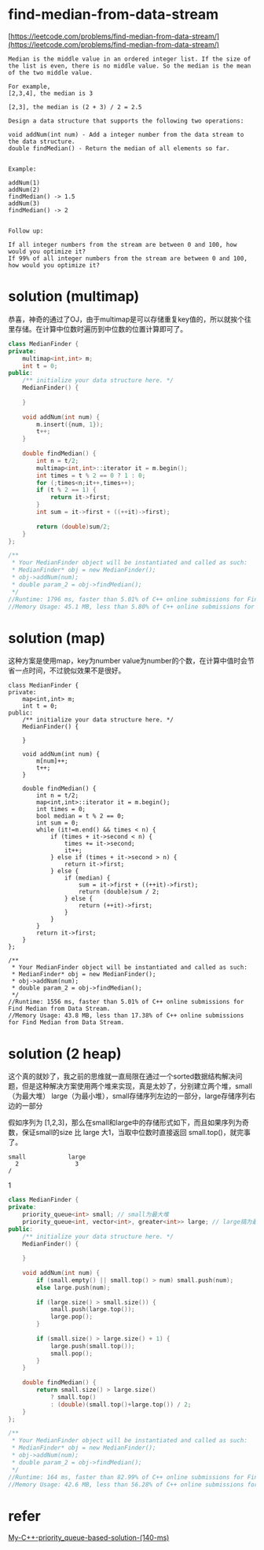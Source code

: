 # find-median-from-data-stream

[https://leetcode.com/problems/find-median-from-data-stream/](https://leetcode.com/problems/find-median-from-data-stream/)

```
Median is the middle value in an ordered integer list. If the size of the list is even, there is no middle value. So the median is the mean of the two middle value.

For example,
[2,3,4], the median is 3

[2,3], the median is (2 + 3) / 2 = 2.5

Design a data structure that supports the following two operations:

void addNum(int num) - Add a integer number from the data stream to the data structure.
double findMedian() - Return the median of all elements so far.
 

Example:

addNum(1)
addNum(2)
findMedian() -> 1.5
addNum(3) 
findMedian() -> 2
 

Follow up:

If all integer numbers from the stream are between 0 and 100, how would you optimize it?
If 99% of all integer numbers from the stream are between 0 and 100, how would you optimize it?
```


# solution (multimap)

恭喜，神奇的通过了OJ，由于multimap是可以存储重复key值的，所以就挨个往里存储。在计算中位数时遍历到中位数的位置计算即可了。

```c++
class MedianFinder {
private:
    multimap<int,int> m;
    int t = 0;
public:
    /** initialize your data structure here. */
    MedianFinder() {
        
    }
    
    void addNum(int num) {
        m.insert({num, 1});
        t++;
    }
    
    double findMedian() {
        int n = t/2;
        multimap<int,int>::iterator it = m.begin();
        int times = t % 2 == 0 ? 1 : 0;
        for (;times<n;it++,times++);
        if (t % 2 == 1) {
            return it->first;
        }
        int sum = it->first + ((++it)->first);
        
        return (double)sum/2;
    }
};

/**
 * Your MedianFinder object will be instantiated and called as such:
 * MedianFinder* obj = new MedianFinder();
 * obj->addNum(num);
 * double param_2 = obj->findMedian();
 */
//Runtime: 1796 ms, faster than 5.01% of C++ online submissions for Find Median from Data Stream.
//Memory Usage: 45.1 MB, less than 5.80% of C++ online submissions for Find Median from Data Stream.
```

# solution (map)

这种方案是使用map，key为number value为number的个数，在计算中值时会节省一点时间，不过貌似效果不是很好。

```
class MedianFinder {
private:
    map<int,int> m;
    int t = 0;
public:
    /** initialize your data structure here. */
    MedianFinder() {
        
    }
    
    void addNum(int num) {
        m[num]++;
        t++;
    }
    
    double findMedian() {
        int n = t/2;
        map<int,int>::iterator it = m.begin();
        int times = 0;
        bool median = t % 2 == 0;
        int sum = 0;
        while (it!=m.end() && times < n) {
            if (times + it->second < n) {
                times += it->second;
                it++;
            } else if (times + it->second > n) {
                return it->first;
            } else {
                if (median) {
                    sum = it->first + ((++it)->first);
                    return (double)sum / 2;
                } else {
                    return (++it)->first;
                }
            }
        }
        return it->first;
    }
};

/**
 * Your MedianFinder object will be instantiated and called as such:
 * MedianFinder* obj = new MedianFinder();
 * obj->addNum(num);
 * double param_2 = obj->findMedian();
 */
//Runtime: 1556 ms, faster than 5.01% of C++ online submissions for Find Median from Data Stream.
//Memory Usage: 43.8 MB, less than 17.38% of C++ online submissions for Find Median from Data Stream.
```

# solution (2 heap)

这个真的就妙了，我之前的思维就一直局限在通过一个sorted数据结构解决问题，但是这种解决方案使用两个堆来实现，真是太妙了，分别建立两个堆，small（为最大堆） large（为最小堆），small存储序列左边的一部分，large存储序列右边的一部分
    
假如序列为 [1,2,3]，那么在small和large中的存储形式如下，而且如果序列为奇数，保证small的size 比 large 大1，当取中位数时直接返回 small.top()，就完事了。

    small            large
      2                3
    /
   1   


```c++
class MedianFinder {
private:
    priority_queue<int> small; // small为最大堆
    priority_queue<int, vector<int>, greater<int>> large; // large搞为最小堆
public:
    /** initialize your data structure here. */
    MedianFinder() {
        
    }
    
    void addNum(int num) {
        if (small.empty() || small.top() > num) small.push(num);
        else large.push(num);
        
        if (large.size() > small.size()) {
            small.push(large.top());
            large.pop();
        }
        
        if (small.size() > large.size() + 1) {
            large.push(small.top());
            small.pop();
        }
    }
    
    double findMedian() {
        return small.size() > large.size() 
            ? small.top() 
            : (double)(small.top()+large.top()) / 2;
    }
};

/**
 * Your MedianFinder object will be instantiated and called as such:
 * MedianFinder* obj = new MedianFinder();
 * obj->addNum(num);
 * double param_2 = obj->findMedian();
 */
//Runtime: 164 ms, faster than 82.99% of C++ online submissions for Find Median from Data Stream.
//Memory Usage: 42.6 MB, less than 56.28% of C++ online submissions for Find Median from Data Stream.
```

# refer

[My-C++-priority_queue-based-solution-(140-ms)](https://leetcode.com/problems/find-median-from-data-stream/discuss/74163/)